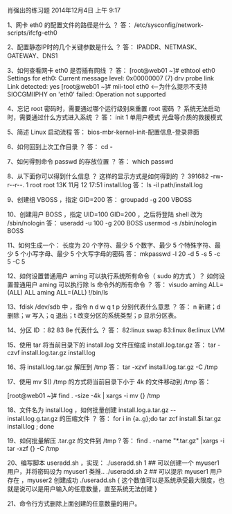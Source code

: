 肖强出的练习题
2014年12月4日
上午 9:17
 
1、网卡 eth0 的配置文件的路径是什么 ？
答：
/etc/sysconfig/network-scripts/ifcfg-eth0
 
2、配置静态IP时的几个关键参数是什么 ？
答：
IPADDR、NETMASK、GATEWAY、DNS1
 
3、如何查看网卡 eth0 是否插有网线 ？
答：
[root@web01 ~]# ethtool eth0
Settings for eth0:
Current message level: 0x00000007 (7)
       drv probe link
Link detected: yes
[root@web01 ~]# mii-tool eth0       <--为什么提示不支持
SIOCGMIIPHY on 'eth0' failed: Operation not supported 
4、忘记 root 密码时，需要通过哪个运行级别来重置 root 密码 ？
   系统无法启动时，需要通过什么方式进入系统 ？
答：
init 1 单用户模式
光盘等介质的救援模式
 
5、简述 Linux 启动流程
答：
bios-mbr-kernel-init-配置信息-登录界面
 
6、如何回到上次工作目录 ？
答：
cd -
 
7、如何得到命令 passwd 的存放位置 ？
答：
which passwd
 
8、从下面你可以得到什么信息 ？ 这样的显示方式是如何得到的 ？
   391682 -rw-r--r--. 1 root root 13K 11月 12 17:51 install.log 
答：
ls -il path/install.log
 
9、创建组 VBOSS ，指定 GID=200
答：
groupadd -g 200 VBOSS
 
10、创建用户 BOSS ，指定 UID=100 GID=200 ，之后将登陆 shell 改为 /sbin/nologin
答：
useradd -u 100 -g 200 BOSS
usermod -s /sbin/nologin BOSS
 
11、如何生成一个：
    长度为 20 个字符、最少 5 个数字、最少 5 个特殊字符、最少 5 个小写字母、最少 5 个大写字母的密码
答：
mkpasswd -l 20 -d 5 -s 5 -c 5 -C 5
 
12、如何设置普通用户 aming 可以执行系统所有命令（ sudo 的方式 ）？
    如何设置普通用户 aming 可以执行除 ls 命令外的所有命令 ？
答：
visudo
aming ALL=(ALL) ALL
aming ALL=(ALL) !/bin/ls
 
13、fdisk /dev/sdb 中 ，指令 n d  w q t p 分别代表什么意思 ？
答：
n 新建；d 删除；w 写入；q 退出；t 改变分区的系统类型；p 显示分区表。
 
14、分区 ID ：82 83 8e 代表什么 ？
答：
82:linux swap
83:linux
8e:linux LVM
 
15、使用 tar 将当前目录下的 install.log 文件压缩成 install.log.tar.gz
答：
tar -czvf install.log.tar.gz install.log
 
16、将 install.log.tar.gz 解压到 /tmp
答：
tar -xzvf install.log.tar.gz -C /tmp
 
17、使用 mv $() /tmp 的方式将当前目录下小于 4k 的文件移动到 /tmp
答：
 
[root@web01 ~]# find . -size -4k | xargs -i mv {} /tmp
 
18、文件名为 install.log ，如何批量创建 install.log.a.tar.gz -- install.log.g.tar.gz 的压缩文件 ？
答：
for i in {a..g};do tar zcf install.$i.tar.gz install.log ; done
 
19、如何批量解压 .tar.gz 的文件到 /tmp ?
答：
 find . -name "*.tar.gz" |xargs -i tar -xzf {} -C /tmp
 
20、编写脚本 useradd.sh ，实现：
    ./useradd.sh 1   ## 可以创建一个 myuser1 用户，并将密码设为 myuser1 类推..
    ./useradd.sh 2   ## 可以提示 myuser1 用户存在 ，myuser2 创建成功
    ./useradd.sh { 这个数值可以是系统承受最大限度，也就是说可以是用户输入的任意数量，直至系统无法创建 }
 
21、命令行方式删除上面创建的任意数量的用户。
